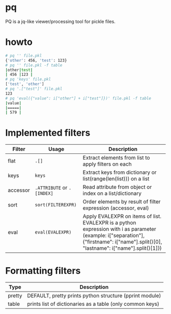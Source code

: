 # pq

PQ is a jq-like viewer/processing tool for pickle files.

# howto

```bash
# pq '' file.pkl
{'other': 456, 'test': 123}
# pq '' file.pkl -f table
|other|test|
| 456 |123 |
# pq 'keys' file.pkl
['test', 'other']
# pq '.["test"]' file.pkl
123
# pq 'eval({"value": i["other"] + i["test"]})' file.pkl -f table
|value|
|=====|
| 579 |
```

# Implemented filters

| Filter | Usage | Description |
| ------ | ----- | ----------- |
| flat   | `.[]`    | Extract elements from list to apply filters on each |
| keys   | `keys`  | Extract keys from dictionary or list(range(len(list))) on a list |
| accessor | `.ATTRIBUTE` or `.[INDEX]` | Read attribute from object or index on a list/dictionary |
| sort | `sort(FILTEREXPR)` | Order elements by result of filter expression (accessor, eval) |
| eval | `eval(EVALEXPR)` | Apply EVALEXPR on items of list. EVALEXPR is a python expression with i as parameter (example: i["separation"], {"firstname": i["name"].split()[0], "lastname": i["name"].split()[1]}) |

# Formatting filters

| Type | Description |
| ---- | ----------- |
| pretty | DEFAULT, pretty prints python structure (pprint module) |
| table | prints list of dictionaries as a table (only common keys) |